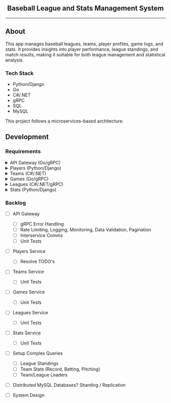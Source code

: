 <div align="center">
    <h2>Baseball League and Stats Management System</h2>
</div>

<hr />

## About

This app manages baseball leagues, teams, player profiles, game logs, and stats.
It provides insights into player performance, league standings, and match results, making it suitable for both league management and statistical analysis.

### Tech Stack

- Python/Django
- Go
- C#/.NET
- gRPC
- SQL
- MySQL

This project follows a microservices-based architecture.

## Development

### Requirements

<details>
    <summary>API Gateway (Go/gRPC)</summary>
</details>

<details>
    <summary>Players (Python/Django)</summary>

##### Endpoints

<details>
    <summary>Create Player</summary>

```bash
curl -i -X POST http://localhost:8080/v1/players \
    -H 'Content-Type: application/json' \
    -d '{
        "name": "Michael Yi",
        "jerseyNumber": "14",
        "dob": "2004-12-14",
        "height": "5\u0027 10\"",
        "weight": 140,
        "position": "Shortstop",
        "teamId": 1
}'
```
</details>

<details>
    <summary>Get Player</summary>

```bash
curl -i http://localhost:8080/v1/players/<id>
```
</details>

<details>
    <summary>Update Player</summary>

```bash
curl -i -X PATCH http://localhost:8080/v1/players/<id> \
    -H 'Content-Type: application/json' \
    -d '{
        "name": "Michael Yi",
        "jerseyNumber": "14",
        "dob": "2004-12-14",
        "height": "5\u0027 10\"",
        "weight": 140,
        "position": "Shortstop",
        "teamId": 1
}'
```
</details>

<details>
    <summary>Delete Player</summary>

```bash
curl -i -X DELETE http://localhost:8080/v1/players/<id>
```
</details>

<br/>
</details>

<details>
    <summary>Teams (C#/.NET)</summary>

##### Endpoints

<details>
    <summary>Create Team</summary>

```bash
curl -i -X POST http://localhost:8080/v1/teams \
    -H 'Content-Type: application/json' \
    -d '{
        "name": "Los Angeles Dodgers",
        "leagueId": 1
    }'
```
</details>

<details>
    <summary>Get Team</summary>

```bash
curl -i http://localhost:8080/v1/teams/<id>
```
</details>

<details>
    <summary>Get Team With Roster</summary>

```bash
curl -i http://localhost:8080/v1/teams/with-roster/<id>
```
</details>

<details>
    <summary>Update Team</summary>

```bash
curl -i -X PATCH http://localhost:8080/v1/teams/<id> \
    -H 'Content-Type: application/json' \
    -d '{
        "name": "New York Yankees",
        "leagueId": 2
    }'
```
</details>

<details>
    <summary>Delete Team</summary>

```bash
curl -i -X DELETE http://localhost:8080/v1/teams/<id>
```
</details>
</details>

<details>
    <summary>Games (Go/gRPC)</summary>

##### Endpoints

<details>
    <summary>Create Game</summary>

```bash
curl -i -X POST http://localhost:8080/v1/games \
    -H 'Content-Type: application/json' \
    -d '{
        "homeTeamId": 1,
        "awayTeamId": 2,
        "homeTeamScore": 5,
        "awayTeamScore": 0,
        "date": "2004-12-14 12:00:00",
        "location": "Irvine, CA"
}'
```
</details>

<details>
    <summary>Get Game</summary>

```bash
curl -i http://localhost:8080/v1/games/<id>
```
</details>

<details>
    <summary>Update Game</summary>

```bash
curl -i -X PATCH http://localhost:8080/v1/games/<id> \
    -H 'Content-Type: application/json' \
    -d '{
        "homeTeamId": 1,
        "awayTeamId": 2,
        "homeTeamScore": 5,
        "awayTeamScore": 0,
        "date": "2004-12-14 12:00:00",
        "location": "Irvine, CA"
}'
```
</details>

<details>
    <summary>Delete Game</summary>

```bash
curl -i -X DELETE http://localhost:8080/v1/games/<id>
```
</details>

</details>

<details>
    <summary>Leagues (C#/.NET/gRPC)</summary>

##### Endpoints

<details>
    <summary>Create League</summary>

```bash
curl -i -X POST http://localhost:8080/v1/leagues \
    -H 'Content-Type: application/json' \
    -d '{
        "name": "Athletic Coast Conference"
}'
```
</details>

<details>
    <summary>Get League</summary>

```bash
curl -i http://localhost:8080/v1/leagues/<id>
```
</details>

<details>
    <summary>Update League</summary>

```bash
curl -i -X PATCH http://localhost:8080/v1/leagues/<id> \
    -H 'Content-Type: application/json' \
    -d '{
        "name": "Athletic Coast Conference"
}'
```
</details>

<details>
    <summary>Delete League</summary>

```bash
curl -i -X DELETE http://localhost:8080/v1/leagues/<id>
```
</details>
</details>

<details>
    <summary>Stats (Python/Django)</summary>

##### Endpoints
<details>
    <summary>Create Batting Stats</summary>

```bash
curl -i -X POST http://localhost:8080/v1/stats/batting \
    -H 'Content-Type: application/json' \
    -d '{
        "playerId": 1,
        "atBats": 3119,
        "runs": 562,
        "hits": 878,
        "totalBases": 1792,
        "doubles": 167,
        "triples": 36,
        "homeRuns": 225,
        "rbi": 567,
        "walks": 432,
        "strikeouts": 917,
        "stolenBases": 145,
        "hitByPitches": 22,
        "sacFlies": 18 
    }'
```
</details>

<details>
    <summary>Create Pitching Stats</summary>

```bash
curl -i -X POST http://localhost:8080/v1/stats/pitching \
    -H 'Content-Type: application/json' \
    -d '{
        "playerId": 1,
        "wins": 38,
        "losses": 19,
        "earnedRuns": 161,
        "games": 86,
        "gamesStarted": 86,
        "saves": 0,
        "inningsPitched": 481.2,
        "strikeouts": 608,
        "walks": 173,
        "hits": 348 
    }'
```
</details>

<details>
    <summary>Get Batting Stats</summary>

```bash
curl -i http://localhost:8080/v1/stats/batting/<player-id>
```
</details>

<details>
    <summary>Get Pitching Stats</summary>

```bash
curl -i http://localhost:8080/v1/stats/pitching/<player-id>
```
</details>

<details>
    <summary>Update Batting Stats</summary>

```bash
curl -i -X PATCH http://localhost:8080/v1/stats/batting/<player-id> \
    -H 'Content-Type: application/json' \
    -d '{
        "playerId": 1,
        "atBats": 3119,
        "runs": 562,
        "hits": 878,
        "totalBases": 1792,
        "doubles": 167,
        "triples": 36,
        "homeRuns": 225,
        "rbi": 567,
        "walks": 432,
        "strikeouts": 917,
        "stolenBases": 145,
        "hitByPitches": 22,
        "sacFlies": 18 
    }'
```
</details>

<details>
    <summary>Update Pitching Stats</summary>

```bash
curl -i -X PATCH http://localhost:8080/v1/stats/pitching/<player-id> \
    -H 'Content-Type: application/json' \
    -d '{
        "playerId": 1,
        "wins": 38,
        "losses": 19,
        "earnedRuns": 161,
        "games": 86,
        "gamesStarted": 86,
        "saves": 0,
        "inningsPitched": 481.2,
        "strikeouts": 608,
        "walks": 173,
        "hits": 348 
    }'
```
</details>

<details>
    <summary>Delete Batting Stats</summary>

```bash
curl -i -X DELETE http://localhost:8080/v1/stats/batting/<player-id>
```
</details>

<details>
    <summary>Delete Pitching Stats</summary>

```bash
curl -i -X DELETE http://localhost:8080/v1/stats/pitching/<player-id>
```
</details>

</details>

### Backlog
- [ ] API Gateway
    - [ ] gRPC Error Handling
    - [ ] Rate Limiting, Logging, Monitoring, Data Validation, Pagination
    - [ ] Interservice Comms
    - [ ] Unit Tests
- [ ] Players Service
    - [ ] Resolve TODO's
- [ ] Teams Service
    - [ ] Unit Tests
- [ ] Games Service
    - [ ] Unit Tests
- [ ] Leagues Service
    - [ ] Unit Tests
- [ ] Stats Service
    - [ ] Unit Tests
- [ ] Setup Complex Queries
    - [ ] League Standings
    - [ ] Team Stats (Record, Batting, Pitching)
    - [ ] Team/League Leaders
- [ ] Distributed MySQL Databases? Sharding / Replication
- [ ] System Design

